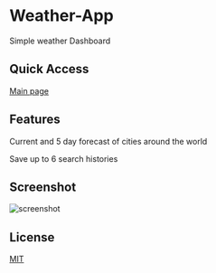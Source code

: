 # Weather-App

Simple weather Dashboard

## Quick Access
[Main page](https://fzl666.github.io/Weather-App/index.html)

## Features

Current and 5 day forecast of cities around the world

Save up to 6 search histories

## Screenshot

![screenshot](https://i.ibb.co/3vcj6jh/Screen-Shot-2020-12-25-at-12-02-02-AM.png)

## License
[MIT](https://choosealicense.com/licenses/mit/)
